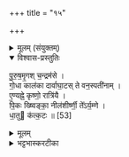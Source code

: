 +++
title = "१५"

+++


<details><summary>मूलम् (संयुक्तम्)</summary>

पु॒रु॒ष॒मृ॒गश्च॒न्द्रम॑से गो॒धा काल॑का दार्वाघा॒टस्ते वन॒स्पती॑नामे॒ण्यह्ने॒ कृष्णो॒ रात्रि॑यै पि॒कः ख्ष्विङ्का॒ नील॑शीर्ष्णी॒ ते᳚ऽर्य॒म्णे धा॒तु क॑त्क॒टः ॥ [53]  
</details>

<details open><summary>विश्वास-प्रस्तुतिः</summary>

पु॒रु॒ष॒मृ॒गश् च॒न्द्रम॑से ।  
गो॒धा काल॑का दार्वाघा॒टस् ते वन॒स्पती॑नाम् ।  
ए॒ण्यह्ने॒ कृष्णो॒ रात्रि॑यै ।  
पि॒कः ख्ष्विङ्का॒ नील॑शीर्ष्णी॒ ते᳚ऽर्य॒म्णे ।  
धा॒तु क॑त्क॒टः ॥ [53]  
</details>

<details><summary>मूलम्</summary>

पु॒रु॒ष॒मृ॒गश् च॒न्द्रम॑से ।  
गो॒धा काल॑का दार्वाघा॒टस् ते वन॒स्पती॑नाम् ।  
ए॒ण्यह्ने॒ कृष्णो॒ रात्रि॑यै ।  
पि॒कः ख्ष्विङ्का॒ नील॑शीर्ष्णी॒ ते᳚ऽर्य॒म्णे ।  
धा॒तु क॑त्क॒टः ॥ [53]  
</details>

<details><summary>भट्टभास्करटीका</summary>

1पुरुषमृगः पुरुषमुखो मृगः चन्द्रसमे । गोधादयः त्रयो वनस्पतीनाम् । गोधा मुसलिका । महागोधा इत्येके । कालका लाटा । स्वादुफलखण्डिनी । दार्वाघाटः द्रुमकुक्कुटः । एणी मृगः अह्ने । कृष्णो मृगः रात्र्यै । पिकादयः त्रयः अर्यम्णे । पिकः कोकिलः । क्ष्विङ्का रक्तमुखी वानरी । नीलशीर्ष्णी कृष्णमुखी वानरी । 'अन उपधालोपिनः' इति ङीप् । धातुः कत्कटः बिलवासी ॥

इति पञ्चमे पञ्चमे पञ्चदशोनुवाकः ॥  
</details>
